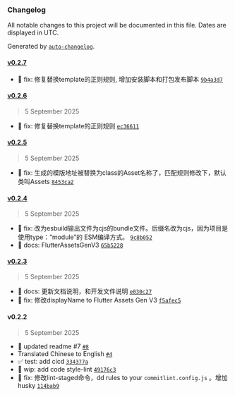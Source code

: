 ### Changelog

All notable changes to this project will be documented in this file. Dates are displayed in UTC.

Generated by [`auto-changelog`](https://github.com/CookPete/auto-changelog).

#### [v0.2.7](https://github.com/linjonh/flutter-assets-gen/compare/v0.2.6...v0.2.7)

- :bug: fix: 修复替换template的正则规则, 增加安装脚本和打包发布脚本 [`9b4a3d7`](https://github.com/linjonh/flutter-assets-gen/commit/9b4a3d78a4424f9233d0f0af68cff7f07bfc8d66)

#### [v0.2.6](https://github.com/linjonh/flutter-assets-gen/compare/v0.2.5...v0.2.6)

> 5 September 2025

- :bug: fix: 修复替换template的正则规则 [`ec36611`](https://github.com/linjonh/flutter-assets-gen/commit/ec366117cbced819d1dc7323f24760068689659d)

#### [v0.2.5](https://github.com/linjonh/flutter-assets-gen/compare/v0.2.4...v0.2.5)

> 5 September 2025

- :bug: fix: 生成的模版地址被替换为class的Asset名称了，匹配规则修改下，默认类叫Assets [`8453ca2`](https://github.com/linjonh/flutter-assets-gen/commit/8453ca25807da9a1b5b4f3f60a7e5f16300ff96b)

#### [v0.2.4](https://github.com/linjonh/flutter-assets-gen/compare/v0.2.3...v0.2.4)

> 5 September 2025

- :bug: fix:  改为esbuild输出文件为cjs的bundle文件。后缀名改为cjs，因为项目是使用type：“module”的 ESM编译方式。 [`9c8b052`](https://github.com/linjonh/flutter-assets-gen/commit/9c8b0523889ade2386d6d6a16fba3fecf4342441)
- :memo: docs: FlutterAssetsGenV3 [`65b5228`](https://github.com/linjonh/flutter-assets-gen/commit/65b52281bccb96b62cdbedd85da9816d83c30469)

#### [v0.2.3](https://github.com/linjonh/flutter-assets-gen/compare/v0.2.2...v0.2.3)

> 5 September 2025

- :memo: docs: 更新文档说明，和开发文件说明 [`e030c27`](https://github.com/linjonh/flutter-assets-gen/commit/e030c270cffb00ab5c32d175f3d17b85912215ec)
- :memo: fix: 修改displayName  to Flutter Assets Gen V3 [`f5afec5`](https://github.com/linjonh/flutter-assets-gen/commit/f5afec51e4482c4430bfb825fe12ba53a6d531dd)

#### v0.2.2

> 5 September 2025

- 📖 updated readme #7 [`#8`](https://github.com/linjonh/flutter-assets-gen/pull/8)
- Translated Chinese to English [`#4`](https://github.com/linjonh/flutter-assets-gen/pull/4)
- :white_check_mark: test: add cicd [`334377a`](https://github.com/linjonh/flutter-assets-gen/commit/334377a1f1f3c910984adc3de64530cfdef0eb7d)
- :construction: wip: add code style-lint [`49176c3`](https://github.com/linjonh/flutter-assets-gen/commit/49176c313321fb00b54a78e9df0612a6161b715f)
- :bug: fix: 修改lint-staged命令，dd rules to your `commitlint.config.js` 。增加husky [`114bab9`](https://github.com/linjonh/flutter-assets-gen/commit/114bab9fc6e5e4ff789606d97c9b0507a5ece90d)
